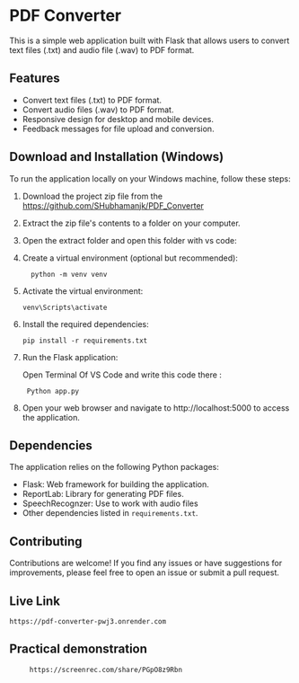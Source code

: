 # PDF Converter

This is a simple web application built with Flask that allows users to convert text files (.txt) and audio file (.wav) to PDF format.

## Features

- Convert text files (.txt) to PDF format.
- Convert audio files (.wav) to PDF format.
- Responsive design for desktop and mobile devices.
- Feedback messages for file upload and conversion.

## Download and Installation (Windows)

To run the application locally on your Windows machine, follow these steps:

1. Download the project zip file from the https://github.com/SHubhamanjk/PDF_Converter

2. Extract the zip file's contents to a folder on your computer.

3. Open the extract folder and open this folder with vs code:

4. Create a virtual environment (optional but recommended):

         python -m venv venv

5. Activate the virtual environment:

       venv\Scripts\activate

6. Install the required dependencies:

       pip install -r requirements.txt

7. Run the Flask application:

    Open Terminal Of VS Code and write this code there :

        Python app.py
      
8. Open your web browser and navigate to http://localhost:5000 to access the application.

## Dependencies

The application relies on the following Python packages:

- Flask: Web framework for building the application.
- ReportLab: Library for generating PDF files.
- SpeechRecognzer: Use to work with audio files
- Other dependencies listed in `requirements.txt`.

## Contributing

Contributions are welcome! If you find any issues or have suggestions for improvements, please feel free to open an issue or submit a pull request.


## Live Link

    https://pdf-converter-pwj3.onrender.com

## Practical demonstration

         https://screenrec.com/share/PGpO8z9Rbn

    
